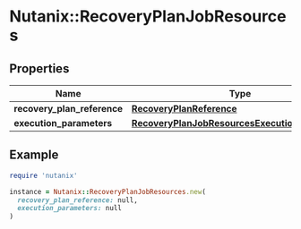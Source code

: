 # Nutanix::RecoveryPlanJobResources

## Properties

| Name | Type | Description | Notes |
| ---- | ---- | ----------- | ----- |
| **recovery_plan_reference** | [**RecoveryPlanReference**](RecoveryPlanReference.md) |  |  |
| **execution_parameters** | [**RecoveryPlanJobResourcesExecutionParameters**](RecoveryPlanJobResourcesExecutionParameters.md) |  |  |

## Example

```ruby
require 'nutanix'

instance = Nutanix::RecoveryPlanJobResources.new(
  recovery_plan_reference: null,
  execution_parameters: null
)
```


